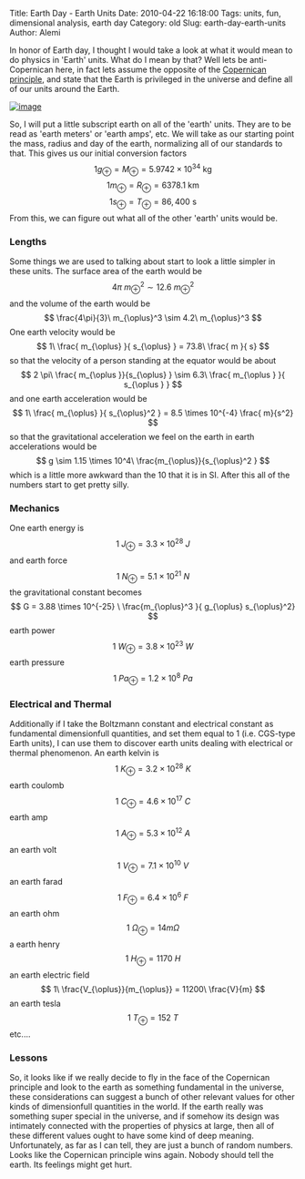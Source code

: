 Title: Earth Day - Earth Units
Date: 2010-04-22 16:18:00
Tags: units, fun, dimensional analysis, earth day
Category: old
Slug: earth-day-earth-units
Author: Alemi


In honor of Earth day, I thought I would take a look at what it would
mean to do physics in 'Earth' units. What do I mean by that? Well lets
be anti-Copernican here, in fact lets assume the opposite of the
[Copernican
principle](http://en.wikipedia.org/wiki/Copernican_principle), and state
that the Earth is privileged in the universe and define all of our units
around the Earth.

[![image](http://3.bp.blogspot.com/_YOjDhtygcuA/S9Cu1nxGXDI/AAAAAAAAAKU/JTtr_QKqdR8/s320/50px-Earth_symbol.svg.png)](http://3.bp.blogspot.com/_YOjDhtygcuA/S9Cu1nxGXDI/AAAAAAAAAKU/JTtr_QKqdR8/s1600/50px-Earth_symbol.svg.png)

So, I will put a little subscript earth on all of the 'earth' units.
They are to be read as 'earth meters' or 'earth amps', etc. We will take
as our starting point the mass, radius and day of the earth, normalizing
all of our standards to that. This gives us our initial conversion
factors $$ 1 g_{\oplus} = M_{\oplus} = 5.9742 \times 10^{34}
\text{ kg} $$ $$ 1 m_{\oplus} = R_{\oplus} = 6378.1 \text{ km} $$
$$ 1 s_{\oplus} = T_{\oplus} = 86,400 \text{ s} $$ From this, we
can figure out what all of the other 'earth' units would be.

### Lengths

Some things we are used to talking about start to look a little simpler
in these units. The surface area of the earth would be $$ 4 \pi\
m_{\oplus}^2 \sim 12.6\ m_{\oplus}^2 $$ and the volume of the
earth would be $$ \frac{4\pi}{3}\ m_{\oplus}^3 \sim 4.2\
m_{\oplus}^3 $$ One earth velocity would be $$ 1\ \frac{
m_{\oplus} }{ s_{\oplus} } = 73.8\ \frac{ m }{ s} $$ so that the
velocity of a person standing at the equator would be about $$ 2 \pi\
\frac{ m_{\oplus }}{s_{\oplus} } \sim 6.3\ \frac{ m_{\oplus }
}{ s_{\oplus } } $$ and one earth acceleration would be $$ 1\ \frac{
m_{\oplus} }{ s_{\oplus}^2 } = 8.5 \times 10^{-4} \frac{
m}{s^2} $$ so that the gravitational acceleration we feel on the earth
in earth accelerations would be $$ g \sim 1.15 \times 10^4\
\frac{m_{\oplus}}{s_{\oplus}^2 } $$ which is a little more awkward
than the 10 that it is in SI. After this all of the numbers start to get
pretty silly.

### Mechanics

One earth energy is $$ 1\ J_{\oplus} = 3.3 \times 10^{28}\ J $$
and earth force $$ 1\ N_{\oplus} = 5.1\times 10^{21}\ N $$ the
gravitational constant becomes $$ G = 3.88 \times 10^{-25} \
\frac{m_{\oplus}^3 }{ g_{\oplus} s_{\oplus}^2} $$ earth power
$$ 1\ W_{\oplus} = 3.8 \times 10^{23} \ W $$ earth pressure $$ 1\
Pa_{\oplus} = 1.2 \times 10^8 \ Pa $$

### Electrical and Thermal

Additionally if I take the Boltzmann constant and electrical constant as
fundamental dimensionfull quantities, and set them equal to 1 (i.e.
CGS-type Earth units), I can use them to discover earth units dealing
with electrical or thermal phenomenon. An earth kelvin is $$ 1\
K_{\oplus} = 3.2 \times 10^{28} \ K $$ earth coulomb $$ 1\
C_{\oplus} = 4.6 \times 10^{17} \ C $$ earth amp $$ 1\
A_{\oplus} = 5.3 \times 10^{12} \ A $$ an earth volt $$ 1\
V_{\oplus} = 7.1 \times 10^{10} \ V $$ an earth farad $$ 1\
F_{\oplus} = 6.4\times 10^6 \ F $$ an earth ohm $$ 1\
\Omega_{\oplus} = 14 m\Omega$$ a earth henry $$ 1\ H_{\oplus} =
1170 \ H $$ an earth electric field $$ 1\
\frac{V_{\oplus}}{m_{\oplus}} = 11200\ \frac{V}{m} $$ an earth
tesla $$ 1\ T_{\oplus} = 152 \ T $$ etc....

### Lessons

So, it looks like if we really decide to fly in the face of the
Copernican principle and look to the earth as something fundamental in
the universe, these considerations can suggest a bunch of other relevant
values for other kinds of dimensionfull quantities in the world. If the
earth really was something super special in the universe, and if somehow
its design was intimately connected with the properties of physics at
large, then all of these different values ought to have some kind of
deep meaning. Unfortunately, as far as I can tell, they are just a bunch
of random numbers. Looks like the Copernican principle wins again.
Nobody should tell the earth. Its feelings might get hurt.
